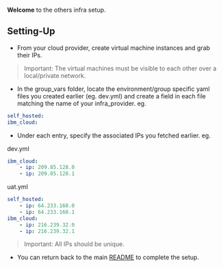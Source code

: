 **Welcome** to the others infra setup.

## Setting-Up
- From your cloud provider, create virtual machine instances and grab their IPs.

> Important: The virtual machines must be visible to each other over a local/private network.

- In the group_vars folder, locate the environment/group specific yaml files you created earlier (eg. dev.yml) and create a field in each file matching the name of your infra_provider.
eg.
``` yaml
self_hosted:
ibm_cloud:
```

- Under each entry, specify the associated IPs you fetched earlier.
eg.

dev.yml
``` yaml
ibm_cloud:
    - ip: 209.85.128.0
    - ip: 209.85.128.1
```

uat.yml
``` yaml
self_hosted:
    - ip: 64.233.160.0
    - ip: 64.233.160.1
ibm_cloud:
    - ip: 216.239.32.0
    - ip: 216.239.32.1
```
> Important: All IPs should be unique.

- You can return back to the main [README](xxx) to complete the setup.